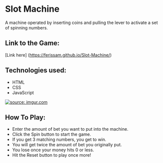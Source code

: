 # Slot Machine

A machine operated by inserting coins and pulling the lever to activate a set of spinning numbers.

## Link to the Game:

[Link here] (https://ferissam.github.io/Slot-Machine/)

## Technologies used:
- HTML
- CSS
- JavaScript

<a href="https://imgur.com/gHeN1C4"><img src="https://i.imgur.com/gHeN1C4.png" title="source: imgur.com" /></a>

## How To Play:
- Enter the amount of bet you want to put into the machine.
- Click the Spin button to start the game.
- If you get 3 matching numbers, you get to win.
- You will get twice the amount of bet you originally put.
- You lose once your money hits 0 or less. 
- Hit the Reset button to play once more!